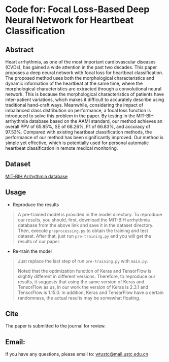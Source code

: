 # Code for: Focal Loss-Based Deep Neural Network for Heartbeat Classification
## Abstract

Heart arrhythmia, as one of the most important cardiovascular diseases (CVDs), has gained a wide attention in the past two decades. This paper proposes a deep neural network with focal loss for heartbeat classification. The proposed method uses both the morphological characteristics and dynamic information of the heartbeat at the same time, where the morphological characteristics are extracted through a convolutional neural network. This is because the morphological characteristics of patients have inter-patient variations, which makes it difficult to accurately describe using traditional hand-craft ways. Meanwhile, considering the impact of imbalanced class distribution on performance, a focal loss function is introduced to solve this problem in the paper. By testing in the MIT-BIH arrhythmia database based on the AAMI standard, our method achieves an overall PPV of 65.85%, SE of 68.26%, F1 of 66.83%, and accuracy of 97.53%. Compared with existing heartbeat classification methods, the performance of our method has been significantly improved. Our method is simple yet effective, which is potentially used for personal automatic heartbeat classification in remote medical monitoring. 

## Dataset

[MIT-BIH Arrhythmia database](https://www.physionet.org/content/mitdb/1.0.0/)

## Usage

- Reproduce the results

> A pre-trained model is provided in the model directory. To reproduce our results, you should, first, download the MIT-BIH arrhythmia database from the above link and save it in the dataset directory. Then, execute  `preprocessing.py` to obtain the training and test dataset. After that, just run `pre-training.py` and you will get the results of our paper.

- Re-train the model

> Just replace the last step of run `pre-training.py` with `main.py`.
>
> Noted that the optimization function of Keras and TensorFlow is slightly different in different versions. Therefore, to reproduce our results, it suggests that using the same version of Keras and TensorFlow as us, in our work the version of Keras is  2.3.1 and TensorFlow is 1.15.0. In addition, Keras and TensorFlow have a certain randomness, the actual results may be somewhat floating.  

## Cite

The paper is submitted to the journal for review.

## Email:

If you have any questions, please email to: [wtustc@mail.ustc.edu.cn](mailto:wtustc@mail.ustc.edu.cn)